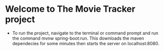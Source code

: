 # Welcome to The Movie Tracker project 
*  To run the project, navigate to the terminal or command prompt and run the command mvnw spring-boot:run. 
 This downloads the maven dependecies for some minutes then starts the server on localhost:8080.
